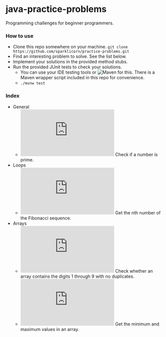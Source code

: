 # java-practice-problems
Programming challenges for beginner programmers.

### How to use
- Clone this repo somewhere on your machine. `git clone https://github.com/sparklicorn/practice-problems.git`
- Find an interesting problem to solve. See the list below.
- Implement your solutions in the provided method stubs.
- Run the provided JUnit tests to check your solutions.
  - You can use your IDE testing tools or ![Maven](https://maven.apache.org/) for this. There is a Maven wrapper script included in this repo for convenience.
  - `./mvnw test`

### Index
- General
  - ![(code)](https://github.com/sparklicorn/java-practice-problems/blob/master/src/main/java/sparklicorn/general/GeneralProblem1_PrimeNumbers.java) Check if a number is prime.
- Loops
  - ![(code)](https://github.com/sparklicorn/java-practice-problems/blob/master/src/main/java/sparklicorn/loops/LoopsProblem1_Fibonacci.java) Get the nth number of the Fibonacci sequence.
- Arrays
  - ![(code)](https://github.com/sparklicorn/java-practice-problems/blob/master/src/main/java/sparklicorn/arrays/ArraysProblem1_UniqueDigits.java) Check whether an array contains the digits 1 through 9 with no duplicates.
  - ![(code)](https://github.com/sparklicorn/java-practice-problems/blob/master/src/main/java/sparklicorn/arrays/ArraysProblem2_MinAndMax.java) Get the minimum and maximum values in an array.
